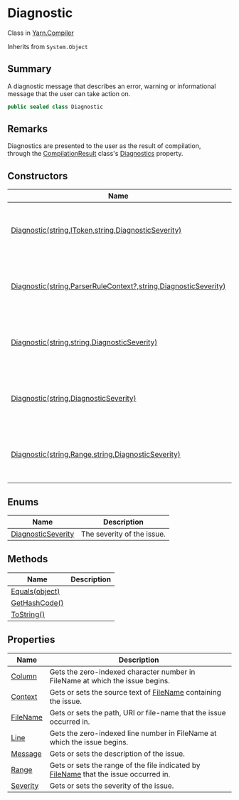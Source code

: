 # Diagnostic

Class in [Yarn.Compiler](yarn.compiler.md)

Inherits from `System.Object`

## Summary

A diagnostic message that describes an error, warning or informational\
message that the user can take action on.

```csharp
public sealed class Diagnostic
```

## Remarks

Diagnostics are presented to the user as the result of compilation,\
through the [CompilationResult](yarn.compiler.compilationresult.md) class's [Diagnostics](yarn.compiler.compilationresult.diagnostics.md) property.

## Constructors

| Name                                                                                                   | Description                                                                        |
| ------------------------------------------------------------------------------------------------------ | ---------------------------------------------------------------------------------- |
| [Diagnostic(string,IToken,string,DiagnosticSeverity)](yarn.compiler.diagnostic..ctor-4.md)             | Initializes a new instance of the [Diagnostic](yarn.compiler.diagnostic.md) class. |
| [Diagnostic(string,ParserRuleContext?,string,DiagnosticSeverity)](yarn.compiler.diagnostic..ctor-3.md) | Initializes a new instance of the [Diagnostic](yarn.compiler.diagnostic.md) class. |
| [Diagnostic(string,string,DiagnosticSeverity)](yarn.compiler.diagnostic..ctor-1.md)                    | Initializes a new instance of the [Diagnostic](yarn.compiler.diagnostic.md) class. |
| [Diagnostic(string,DiagnosticSeverity)](yarn.compiler.diagnostic..ctor-2.md)                           | Initializes a new instance of the [Diagnostic](yarn.compiler.diagnostic.md) class. |
| [Diagnostic(string,Range,string,DiagnosticSeverity)](yarn.compiler.diagnostic..ctor-5.md)              | Initializes a new instance of the [Diagnostic](yarn.compiler.diagnostic.md) class. |

## Enums

| Name                                                                 | Description                |
| -------------------------------------------------------------------- | -------------------------- |
| [DiagnosticSeverity](yarn.compiler.diagnostic.diagnosticseverity.md) | The severity of the issue. |

## Methods

| Name                                                     | Description |
| -------------------------------------------------------- | ----------- |
| [Equals(object)](yarn.compiler.diagnostic.equals.md)     |             |
| [GetHashCode()](yarn.compiler.diagnostic.gethashcode.md) |             |
| [ToString()](yarn.compiler.diagnostic.tostring.md)       |             |

## Properties

| Name                                             | Description                                                                                                                  |
| ------------------------------------------------ | ---------------------------------------------------------------------------------------------------------------------------- |
| [Column](yarn.compiler.diagnostic.column.md)     | Gets the zero-indexed character number in FileName at which the issue begins.                                                |
| [Context](yarn.compiler.diagnostic.context.md)   | Gets or sets the source text of [FileName](yarn.compiler.diagnostic.filename.md) containing the issue.                       |
| [FileName](yarn.compiler.diagnostic.filename.md) | Gets or sets the path, URI or file-name that the issue occurred in.                                                          |
| [Line](yarn.compiler.diagnostic.line.md)         | Gets the zero-indexed line number in FileName at which the issue begins.                                                     |
| [Message](yarn.compiler.diagnostic.message.md)   | Gets or sets the description of the issue.                                                                                   |
| [Range](yarn.compiler.diagnostic.range.md)       | Gets or sets the range of the file indicated by [FileName](yarn.compiler.diagnostic.filename.md) that the issue occurred in. |
| [Severity](yarn.compiler.diagnostic.severity.md) | Gets or sets the severity of the issue.                                                                                      |
